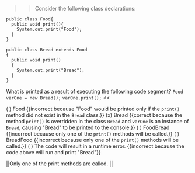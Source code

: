 >>Consider the following class declarations:</p>
<pre><code class="java language-java">public class Food{
  public void print(){
    System.out.print("Food");
  }
}
</code></pre>
<pre><code class="java language-java">public class Bread extends Food
{
  public void print()
  {
    System.out.print("Bread");
  }
}
</code></pre>
<p>What is printed as a result of executing the following code segment?
<code>Food varOne = new Bread();</code>
<code>varOne.print();</code> <<

( ) Food {{incorrect because "Food" would be printed only if the <code>print()</code> method did not exist in the <code>Bread</code> class.}}
(x) Bread {{correct because the method <code>print()</code> is overridden in the class <code>Bread</code> and <code>varOne</code> is an instance of <code>Bread</code>, causing "Bread" to be printed to the console.}}
( ) FoodBread {{incorrect because only one of the <code>print()</code> methods will be called.}}
( ) BreadFood {{incorrect because only one of the <code>print()</code> methods will be called.}}
( ) The code will result in a runtime error. {{incorrect because the code above will run and print "Bread"}}

||Only one of the print methods are called. ||
